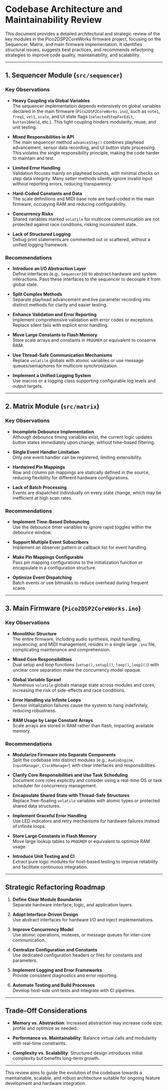 # Codebase Architecture and Maintainability Review

This document provides a detailed architectural and strategic review of the key modules in the Pico2DSP2CoreWorks firmware project, focusing on the Sequencer, Matrix, and main firmware implementation. It identifies structural issues, suggests best practices, and recommends refactoring strategies to improve code quality, maintainability, and scalability.

---

## 1. Sequencer Module (`src/sequencer`)

### Key Observations

- **Heavy Coupling via Global Variables**  
  The sequencer implementation depends extensively on global variables declared in the main firmware (`Pico2DSP2CoreWorks.ino`), such as `note1`, `freq1`, `vel1`, `scale`, and UI state flags (`selectedStepForEdit`, `button16Held`, etc.). This tight coupling hinders modularity, reuse, and unit testing.

- **Mixed Responsibilities in API**  
  The main sequencer method `advanceStep()` combines playhead advancement, sensor data recording, and UI button state processing. This violates the single responsibility principle, making the code harder to maintain and test.

- **Limited Error Handling**  
  Validation focuses mainly on playhead bounds, with minimal checks on step data integrity. Many setter methods silently ignore invalid input without reporting errors, reducing transparency.

- **Hard-Coded Constants and Data**  
  The scale definitions and MIDI base note are hard-coded in the main firmware, occupying RAM and reducing configurability.

- **Concurrency Risks**  
  Shared variables marked `volatile` for multicore communication are not protected against race conditions, risking inconsistent state.

- **Lack of Structured Logging**  
  Debug print statements are commented out or scattered, without a unified logging framework.

### Recommendations

- **Introduce an I/O Abstraction Layer**  
  Define interfaces (e.g., `SequencerIO`) to abstract hardware and system interactions. Pass these interfaces to the sequencer to decouple it from global state.

- **Split Complex Methods**  
  Separate playhead advancement and live parameter recording into distinct methods for clarity and easier testing.

- **Enhance Validation and Error Reporting**  
  Implement comprehensive validation with error codes or exceptions. Replace silent fails with explicit error handling.

- **Move Large Constants to Flash Memory**  
  Store scale arrays and constants in `PROGMEM` or equivalent to conserve RAM.

- **Use Thread-Safe Communication Mechanisms**  
  Replace `volatile` globals with atomic variables or use message queues/semaphores for multicore synchronization.

- **Implement a Unified Logging System**  
  Use macros or a logging class supporting configurable log levels and output targets.

---

## 2. Matrix Module (`src/matrix`)

### Key Observations

- **Incomplete Debounce Implementation**  
  Although debounce timing variables exist, the current logic updates button states immediately upon change, without time-based filtering.

- **Single Event Handler Limitation**  
  Only one event handler can be registered, limiting extensibility.

- **Hardwired Pin Mappings**  
  Row and column pin mappings are statically defined in the source, reducing flexibility for different hardware configurations.

- **Lack of Batch Processing**  
  Events are dispatched individually on every state change, which may be inefficient at high scan rates.

### Recommendations

- **Implement Time-Based Debouncing**  
  Use the debounce timer variables to ignore rapid toggles within the debounce window.

- **Support Multiple Event Subscribers**  
  Implement an observer pattern or callback list for event handling.

- **Make Pin Mappings Configurable**  
  Pass pin mapping configurations to the initialization function or encapsulate in a configuration structure.

- **Optimize Event Dispatching**  
  Batch events or use bitmasks to reduce overhead during frequent scans.

---

## 3. Main Firmware (`Pico2DSP2CoreWorks.ino`)

### Key Observations

- **Monolithic Structure**  
  The entire firmware, including audio synthesis, input handling, sequencing, and MIDI management, resides in a single large `.ino` file, complicating maintenance and comprehension.

- **Mixed Core Responsibilities**  
  Dual setup and loop functions (`setup()`, `setup1()`, `loop()`, `loop1()`) with unclear core separation make the concurrency model opaque.

- **Global Variable Sprawl**  
  Numerous `volatile` globals manage state across modules and cores, increasing the risk of side-effects and race conditions.

- **Error Handling via Infinite Loops**  
  Sensor initialization failures cause the system to hang indefinitely, reducing robustness.

- **RAM Usage by Large Constant Arrays**  
  Scale arrays are stored in RAM rather than flash, impacting available memory.

### Recommendations

- **Modularize Firmware into Separate Components**  
  Split the codebase into distinct modules (e.g., `AudioEngine`, `InputManager`, `ClockManager`) with clear interfaces and responsibilities.

- **Clarify Core Responsibilities and Use Task Scheduling**  
  Document core roles explicitly and consider using a real-time OS or task scheduler for concurrency management.

- **Encapsulate Shared State with Thread-Safe Structures**  
  Replace free-floating `volatile` variables with atomic types or protected shared data structures.

- **Implement Graceful Error Handling**  
  Use LED indicators and retry mechanisms for hardware failures instead of infinite loops.

- **Store Large Constants in Flash Memory**  
  Move large lookup tables to `PROGMEM` or equivalent to optimize RAM usage.

- **Introduce Unit Testing and CI**  
  Extract pure logic modules for host-based testing to improve reliability and facilitate continuous integration.

---

## Strategic Refactoring Roadmap

1. **Define Clear Module Boundaries**  
   Separate hardware interface, logic, and application layers.

2. **Adopt Interface-Driven Design**  
   Use abstract interfaces for hardware I/O and inject implementations.

3. **Improve Concurrency Model**  
   Use atomic operations, mutexes, or message queues for inter-core communication.

4. **Centralize Configuration and Constants**  
   Use dedicated configuration headers or files for constants and parameters.

5. **Implement Logging and Error Frameworks**  
   Provide consistent diagnostics and error reporting.

6. **Automate Testing and Build Processes**  
   Develop host-side unit tests and integrate with CI pipelines.

---

## Trade-Off Considerations

- **Memory vs. Abstraction**: Increased abstraction may increase code size; profile and optimize as needed.

- **Performance vs. Maintainability**: Balance virtual calls and modularity with real-time constraints.

- **Complexity vs. Scalability**: Structured design introduces initial complexity but benefits long-term growth.

---

This review aims to guide the evolution of the codebase towards a maintainable, scalable, and robust architecture suitable for ongoing feature development and hardware integration.